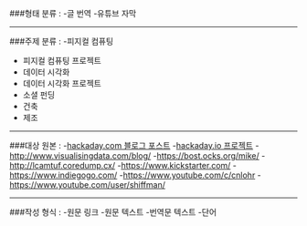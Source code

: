 
###형태 분류 :
-글 번역
-유튜브 자막

----

###주제 분류 :
 -피지컬 컴퓨팅
- 피지컬 컴퓨팅 프로젝트
- 데이터 시각화
- 데이터 시각화 프로젝트
- 소셜 펀딩
- 건축
- 제조

----

###대상 원본 : 
-[hackaday.com 블로그 포스트](http://hackaday.com/blog/)
-[hackaday.io 프로젝트](https://hackaday.io/)
-http://www.visualisingdata.com/blog/
-https://bost.ocks.org/mike/
-http://lcamtuf.coredump.cx/
-https://www.kickstarter.com/
-https://www.indiegogo.com/
-https://www.youtube.com/c/cnlohr
-https://www.youtube.com/user/shiffman/

----

###작성 형식 :
-원문 링크
-원문 텍스트
-번역문 텍스트
-단어
